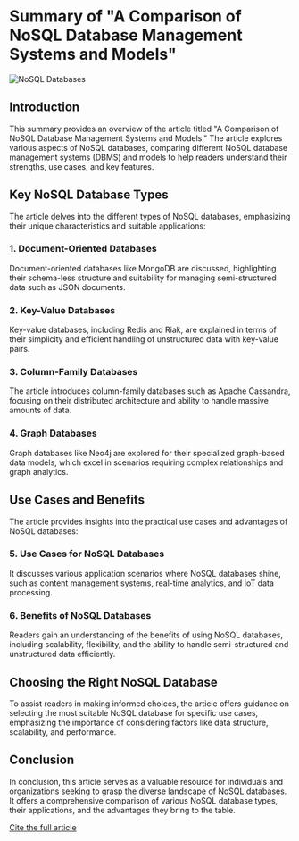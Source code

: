 # Summary of "A Comparison of NoSQL Database Management Systems and Models"

![NoSQL Databases](https://www.digitalocean.com/community/static/3a5e1770adfe9e5ca2f2ca839f1f5b1e/covers/comparison-of-nosql-database-management-systems-and-models.png)

## Introduction
This summary provides an overview of the article titled "A Comparison of NoSQL Database Management Systems and Models." The article explores various aspects of NoSQL databases, comparing different NoSQL database management systems (DBMS) and models to help readers understand their strengths, use cases, and key features.

## Key NoSQL Database Types
The article delves into the different types of NoSQL databases, emphasizing their unique characteristics and suitable applications:

### 1. Document-Oriented Databases
Document-oriented databases like MongoDB are discussed, highlighting their schema-less structure and suitability for managing semi-structured data such as JSON documents.

### 2. Key-Value Databases
Key-value databases, including Redis and Riak, are explained in terms of their simplicity and efficient handling of unstructured data with key-value pairs.

### 3. Column-Family Databases
The article introduces column-family databases such as Apache Cassandra, focusing on their distributed architecture and ability to handle massive amounts of data.

### 4. Graph Databases
Graph databases like Neo4j are explored for their specialized graph-based data models, which excel in scenarios requiring complex relationships and graph analytics.

## Use Cases and Benefits
The article provides insights into the practical use cases and advantages of NoSQL databases:

### 5. Use Cases for NoSQL Databases
It discusses various application scenarios where NoSQL databases shine, such as content management systems, real-time analytics, and IoT data processing.

### 6. Benefits of NoSQL Databases
Readers gain an understanding of the benefits of using NoSQL databases, including scalability, flexibility, and the ability to handle semi-structured and unstructured data efficiently.

## Choosing the Right NoSQL Database
To assist readers in making informed choices, the article offers guidance on selecting the most suitable NoSQL database for specific use cases, emphasizing the importance of considering factors like data structure, scalability, and performance.

## Conclusion
In conclusion, this article serves as a valuable resource for individuals and organizations seeking to grasp the diverse landscape of NoSQL databases. It offers a comprehensive comparison of various NoSQL database types, their applications, and the advantages they bring to the table.

[Cite the full article](https://www.digitalocean.com/community/tutorials/a-comparison-of-nosql-database-management-systems-and-models)

